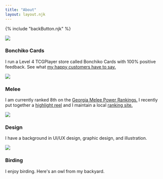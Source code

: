```yaml
---
title: "About"
layout: layout.njk
---
```


<!-- <div class="box about-header">
	<img src="../images/headshot.jpg" />
	<div>
		<h1>Title</h1>	
		<p> 
			Paragraph Paragraph Paragraph Paragraph ParagraphParagraph Paragraph Paragraph Paragraph ParagraphParagraph Paragraph Paragraph Paragraph ParagraphParagraph Paragraph Paragraph Paragraph ParagraphParagraph Paragraph Paragraph Paragraph ParagraphParagraph Paragraph Paragraph Paragraph ParagraphParagraph Paragraph Paragraph Paragraph Paragraph
		</p>
	</div>
</div> -->
{% include "backButton.njk" %}
<div class="about-grid">
	<div class="box about-card yellow-box">
		<img src="../images/about/bc_logo.png" />
		<h3>Bonchiko Cards</h3>
		<p>
			I run a Level 4 TCGPlayer store called Bonchiko Cards with 100% positive feedback. See what <a href="https://shop.tcgplayer.com/sellerfeedback/4bb79d35" target="_blank">my happy customers have to say.</a>
		</p>
	</div>
	<div class="box about-card pink-box">
		<img src="../images/about/melee.png" />
		<h3>Melee</h3>
		<p>
			I am currently ranked 8th on the <a href="https://www.ssbwiki.com/Georgia_Power_Rankings" target="_blank">Georgia Melee Power Rankings.</a> I recently put together a <a href="https://www.youtube.com/watch?v=ePzsk3JO3rU" target="_blank">highlight reel</a> and I maintain a local <a href="https://kamehouseweekly.netlify.app/" target="_blank">ranking site.</a>
		</p>
	</div>
	<div class="box about-card green-box">
		<img src="../images/about/syrg.png" />
		<h3>Design</h3>
		<p>
			I have a background in UI/UX design, graphic design, and illustration.
		</p>
	</div>
	<div class="box about-card blue-box">
		<img src="../images/about/owl.png" />
		<h3>Birding</h3>
		<p>
			I enjoy birding. Here's an owl from my backyard.
		</p>
	</div>
</div>
	


